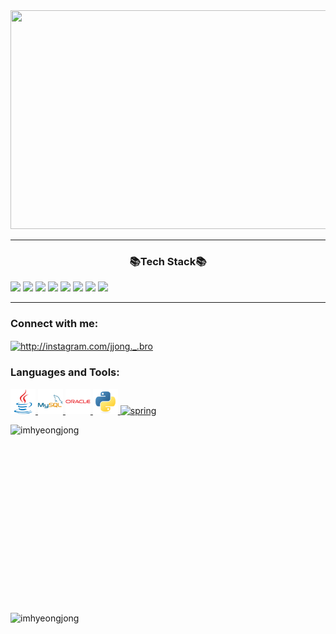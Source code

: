 <div align="center">
<img src="https://github.com/imhyeongjong/imhyeongjong/assets/85678935/ad618b6d-1e23-473a-b1d6-2f37f686c51a" height="350" width="900" />
</div>
<hr>
<h3 align="center">📚Tech Stack📚</h3>
<a><img src="http://img.shields.io/badge/html5-%23E34F26.svg?style=for-the-badge&logo=html5&logoColor=white"/></a>
<a><img src="https://img.shields.io/badge/jquery-%230769AD.svg?style=for-the-badge&logo=jquery&logoColor=white"/></a>
<a><img src="https://img.shields.io/badge/java-%23ED8B00.svg?style=for-the-badge&logo=java&logoColor=white"/></a>
<a><img src="https://img.shields.io/badge/python-%23F8DC75.svg?style=for-the-badge&logo=python&logoColor=white"/></a> 
<a><img src="https://img.shields.io/badge/jsp-%23ED8B00.svg?style=for-the-badge&logo=jsp&logoColor=white"/></a>
<a><img src="https://img.shields.io/badge/SpringBoot-%83B81A.svg?style=for-the-badge&logo=SpringBoot&logoColor=white"/></a>
<a><img src="https://img.shields.io/badge/DataBase-%23121011.svg?style=for-the-badge&logo=DataBase&logoColor=white"/></a>
<a><img src="https://img.shields.io/badge/Oracle-%23000000.svg?style=for-the-badge&logo=Oracle&logoColor=white"/></a>

<hr>
<h3 align="left">Connect with me:</h3>
<p align="left">
<a href="http://instagram.com/jjong._.bro" target="blank"><img align="center" src="https://raw.githubusercontent.com/rahuldkjain/github-profile-readme-generator/master/src/images/icons/Social/instagram.svg" alt="http://instagram.com/jjong._.bro" height="30" width="40" /></a>
</p>

<h3 align="left">Languages and Tools:</h3>
<p align="left"> <a href="https://www.java.com" target="_blank" rel="noreferrer"> <img src="https://raw.githubusercontent.com/devicons/devicon/master/icons/java/java-original.svg" alt="java" width="40" height="40"/> </a> <a href="https://www.mysql.com/" target="_blank" rel="noreferrer"> <img src="https://raw.githubusercontent.com/devicons/devicon/master/icons/mysql/mysql-original-wordmark.svg" alt="mysql" width="40" height="40"/> </a> <a href="https://www.oracle.com/" target="_blank" rel="noreferrer"> <img src="https://raw.githubusercontent.com/devicons/devicon/master/icons/oracle/oracle-original.svg" alt="oracle" width="40" height="40"/> </a> <a href="https://www.python.org" target="_blank" rel="noreferrer"> <img src="https://raw.githubusercontent.com/devicons/devicon/master/icons/python/python-original.svg" alt="python" width="40" height="40"/> </a> <a href="https://spring.io/" target="_blank" rel="noreferrer"> <img src="https://www.vectorlogo.zone/logos/springio/springio-icon.svg" alt="spring" width="40" height="40"/> </a> </p>

<p><img align="left" src="https://github-readme-stats.vercel.app/api/top-langs?username=imhyeongjong&show_icons=true&locale=en&layout=compact" alt="imhyeongjong" width="400" height="300" /></p>
<p>&nbsp;<img align="center" src="https://github-readme-stats.vercel.app/api?username=imhyeongjong&show_icons=true&locale=en" alt="imhyeongjong" width="400" height="260" /></p>

